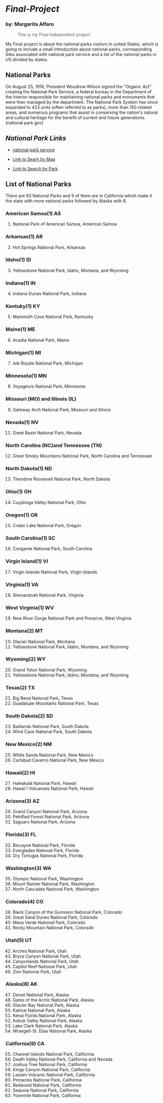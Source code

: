 # _Final-Project_
### by: Margarita Alfaro

>This is my Final Independent project

My Final project is about the national parks visitors in united States, which is going to include a small introduction about national parks, corresponding links associated with national park service and a list of the national parks in US divided by states.


## National Parks
On August 25, 1916, President Woodrow Wilson signed the "Organic Act" creating the National Park Service, a federal bureau in the Department of the Interior responsible for maintaining national parks and monuments that were then managed by the department. The National Park System has since expanded to 423 units (often referred to as parks), more than 150 related areas, and numerous programs that assist in conserving the nation's natural and cultural heritage for the benefit of current and future generations.(national park gov)

## **_National Park Links_**
  * [national park service](https://www.nps.gov/index.htm)
    
  * [Link to Searh by Map](https://www.nps.gov/findapark/index.htm)
    
  * [Link to Search by Park](https://www.nationalparks.org/connect/explore-parks/all-parks)
   

## List of National Parks
There are 63 National Parks and 9 of them are in California which make it the state with more national parks followed by Alaska with 8.


### American Samoa(1) AS
1. National Park of American Samoa, American Samoa

### Arkansas(1) AR
2. Hot Springs National Park, Arkansas

### Idaho(1) ID
3. Yellowstone National Park, Idaho, Montana, and Wyoming

### Indiana(1) IN
4. Indiana Dunes National Park, Indiana

### Kentuky(1) KY
5. Mammoth Cave National Park, Kentucky

### Maine(1) ME
6. Acadia National Park, Maine

### Michigan(1) MI
7. Isle Royale National Park, Michigan

### Minnesota(1) MN
8. Voyageurs National Park, Minnesota

### Missouri (MO) and Illinois (IL)
9. Gateway Arch National Park, Missouri and Illinois

### Nevada(1) NV
11. Great Basin National Park, Nevada

### North Carolina (NC)and Tennessee (TN)
12. Great Smoky Mountains National Park, North Carolina and Tennessee

### North Dakota(1) ND
13. Theodore Roosevelt National Park, North Dakota

### Ohio(1) OH
14. Cuyahoga Valley National Park, Ohio

### Oregon(1) OR
15. Crater Lake National Park, Oregon

### South Carolina(1) SC
16. Congaree National Park, South Carolina

### Virgin Island(1) VI
17. Virgin Islands National Park, Virgin Islands

### Virginia(1) VA
18. Shenandoah National Park, Virginia

### West Virginia(1) WV
19. New River Gorge National Park and Preserve, West Virginia

### Montana(2) MT
10. Glacier National Park, Montana
3. Yellowstone National Park, Idaho, Montana, and Wyoming

### Wyoming(2) WY
20. Grand Teton National Park, Wyoming
3. Yellowstone National Park, Idaho, Montana, and Wyoming

### Texas(2) TX
21. Big Bend National Park, Texas
22. Guadalupe Mountains National Park, Texas

### South Dakota(2) SD
23. Badlands National Park, South Dakota
24. Wind Cave National Park, South Dakota

### New Mexico(2) NM
25. White Sands National Park, New Mexico
26. Carlsbad Caverns National Park, New Mexico

### Hawaii(2) HI
27. Haleakalā National Park, Hawaii
28. Hawai'i Volcanoes National Park, Hawaii

### Arizona(3) AZ
29. Grand Canyon National Park, Arizona
30. Petrified Forest National Park, Arizona
31. Saguaro National Park, Arizona

### Florida(3) FL
32. Biscayne National Park, Florida
33. Everglades National Park, Florida
34. Dry Tortugas National Park, Florida

### Washington(3) WA
35. Olympic National Park, Washington
36. Mount Rainier National Park, Washington
37. North Cascades National Park, Washington

### Colorado(4) CO
38. Black Canyon of the Gunnison National Park, Colorado
39. Great Sand Dunes National Park, Colorado
40. Mesa Verde National Park, Colorado
41. Rocky Mountain National Park, Colorado

### Utah(5) UT
42. Arches National Park, Utah
43. Bryce Canyon National Park, Utah
44. Canyonlands National Park, Utah
45. Capitol Reef National Park, Utah
46. Zion National Park, Utah

### Alaska(8) AK
47. Denali National Park, Alaska
48. Gates of the Arctic National Park, Alaska
49. Glacier Bay National Park, Alaska
50. Katmai National Park, Alaska
51. Kenai Fjords National Park, Alaska
52. Kobuk Valley National Park, Alaska
53. Lake Clark National Park, Alaska
54. Wrangell-St. Elias National Park, Alaska

### California(9) CA
55. Channel Islands National Park, California
56. Death Valley National Park, California and Nevada
57. Joshua Tree National Park, California
58. Kings Canyon National Park, California
59. Lassen Volcanic National Park, California
60. Pinnacles National Park, California
61. Redwood National Park, California
62. Sequoia National Park, California
63. Yosemite National Park, California


